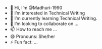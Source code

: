 - 👋 Hi, I’m @Madhuri-1990
- 👀 I’m interested in Technical Writing
- 🌱 I’m currently learning Technical Writing.
- 💞️ I’m looking to collaborate on ...
- 📫 How to reach me ...
- 😄 Pronouns: She/her
- ⚡ Fun fact: ...

<!---
Madhuri-1990/Madhuri-1990 is a ✨ special ✨ repository because its `README.md` (this file) appears on your GitHub profile.
You can click the Preview link to take a look at your changes.
--->
